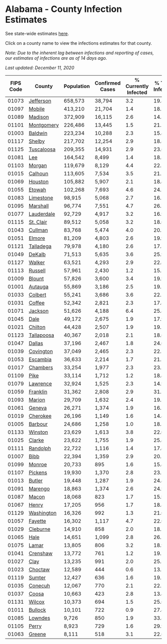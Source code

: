 # Alabama - County Infection Estimates

See state-wide estimates [here](/infections/us-al).

Click on a county name to view the infections estimates for that county.

*Note: Due to the inherent lag between infections and reporting of cases, our estimates of infections are as of 14 days ago.*

*Last updated: December 11, 2020*

|   FIPS Code |                   County |   Population |   Confirmed Cases |   % Currently Infected |   % Total Infected |
|-------------|--------------------------|--------------|-------------------|------------------------|--------------------|
|       01073 |   [Jefferson](jefferson) |      658,573 |            38,794 |                    3.2 |               19.8 |
|       01097 |         [Mobile](mobile) |      413,210 |            21,704 |                    1.4 |               18.7 |
|       01089 |       [Madison](madison) |      372,909 |            16,115 |                    2.6 |               14.3 |
|       01101 | [Montgomery](montgomery) |      226,486 |            13,445 |                    1.5 |               21.2 |
|       01003 |       [Baldwin](baldwin) |      223,234 |            10,288 |                    2.3 |               15.4 |
|       01117 |         [Shelby](shelby) |      217,702 |            12,254 |                    2.9 |               18.8 |
|       01125 | [Tuscaloosa](tuscaloosa) |      209,355 |            14,931 |                    2.9 |               23.6 |
|       01081 |               [Lee](lee) |      164,542 |             8,499 |                    1.4 |               18.3 |
|       01103 |         [Morgan](morgan) |      119,679 |             8,129 |                    4.4 |               22.1 |
|       01015 |       [Calhoun](calhoun) |      113,605 |             7,534 |                    3.5 |               21.5 |
|       01069 |       [Houston](houston) |      105,882 |             5,907 |                    2.1 |               18.4 |
|       01055 |         [Etowah](etowah) |      102,268 |             7,693 |                    4.6 |               24.7 |
|       01083 |   [Limestone](limestone) |       98,915 |             5,068 |                    2.7 |               16.5 |
|       01095 |     [Marshall](marshall) |       96,774 |             7,551 |                    4.7 |               26.7 |
|       01077 | [Lauderdale](lauderdale) |       92,729 |             4,917 |                    3.2 |               16.9 |
|       01115 |   [St. Clair](st.-clair) |       89,512 |             5,058 |                    3.2 |               18.6 |
|       01043 |       [Cullman](cullman) |       83,768 |             5,474 |                    4.0 |               20.7 |
|       01051 |         [Elmore](elmore) |       81,209 |             4,803 |                    2.6 |               19.9 |
|       01121 |   [Talladega](talladega) |       79,978 |             4,180 |                    2.6 |               17.3 |
|       01049 |         [DeKalb](dekalb) |       71,513 |             5,635 |                    3.6 |               25.9 |
|       01127 |         [Walker](walker) |       63,521 |             4,293 |                    2.9 |               22.8 |
|       01113 |       [Russell](russell) |       57,961 |             2,430 |                    1.2 |               15.2 |
|       01009 |         [Blount](blount) |       57,826 |             3,600 |                    3.4 |               19.9 |
|       01001 |       [Autauga](autauga) |       55,869 |             3,186 |                    2.5 |               19.2 |
|       01033 |       [Colbert](colbert) |       55,241 |             3,686 |                    3.6 |               22.2 |
|       01031 |         [Coffee](coffee) |       52,342 |             2,821 |                    2.3 |               17.8 |
|       01071 |       [Jackson](jackson) |       51,626 |             4,188 |                    6.4 |               25.8 |
|       01045 |             [Dale](dale) |       49,172 |             2,675 |                    1.9 |               17.9 |
|       01021 |       [Chilton](chilton) |       44,428 |             2,507 |                    1.9 |               19.2 |
|       01123 | [Tallapoosa](tallapoosa) |       40,367 |             2,018 |                    2.1 |               18.6 |
|       01047 |         [Dallas](dallas) |       37,196 |             2,467 |                    1.8 |               24.0 |
|       01039 |   [Covington](covington) |       37,049 |             2,465 |                    2.3 |               22.5 |
|       01053 |     [Escambia](escambia) |       36,633 |             2,214 |                    1.7 |               21.2 |
|       01017 |     [Chambers](chambers) |       33,254 |             1,977 |                    2.3 |               23.1 |
|       01109 |             [Pike](pike) |       33,114 |             1,712 |                    1.2 |               18.4 |
|       01079 |     [Lawrence](lawrence) |       32,924 |             1,525 |                    2.3 |               14.9 |
|       01059 |     [Franklin](franklin) |       31,362 |             2,808 |                    2.9 |               31.5 |
|       01093 |         [Marion](marion) |       29,709 |             1,632 |                    2.4 |               19.1 |
|       01061 |         [Geneva](geneva) |       26,271 |             1,374 |                    1.9 |               16.7 |
|       01019 |     [Cherokee](cherokee) |       26,196 |             1,149 |                    1.6 |               14.4 |
|       01005 |       [Barbour](barbour) |       24,686 |             1,258 |                    1.0 |               18.3 |
|       01133 |       [Winston](winston) |       23,629 |             1,613 |                    3.8 |               22.0 |
|       01025 |         [Clarke](clarke) |       23,622 |             1,755 |                    1.9 |               25.4 |
|       01111 |     [Randolph](randolph) |       22,722 |             1,116 |                    1.4 |               17.4 |
|       01007 |             [Bibb](bibb) |       22,394 |             1,359 |                    2.9 |               20.2 |
|       01099 |         [Monroe](monroe) |       20,733 |               895 |                    1.6 |               15.4 |
|       01107 |       [Pickens](pickens) |       19,930 |             1,370 |                    2.8 |               23.1 |
|       01013 |         [Butler](butler) |       19,448 |             1,287 |                    1.9 |               24.4 |
|       01091 |       [Marengo](marengo) |       18,863 |             1,374 |                    2.6 |               24.9 |
|       01087 |           [Macon](macon) |       18,068 |               823 |                    1.7 |               15.9 |
|       01067 |           [Henry](henry) |       17,205 |               956 |                    1.7 |               18.8 |
|       01129 | [Washington](washington) |       16,326 |               992 |                    1.3 |               21.0 |
|       01057 |       [Fayette](fayette) |       16,302 |             1,117 |                    4.7 |               22.0 |
|       01029 |     [Cleburne](cleburne) |       14,910 |               858 |                    2.0 |               18.5 |
|       01065 |             [Hale](hale) |       14,651 |             1,099 |                    2.8 |               26.1 |
|       01075 |           [Lamar](lamar) |       13,805 |               806 |                    3.2 |               18.9 |
|       01041 |     [Crenshaw](crenshaw) |       13,772 |               761 |                    1.2 |               19.7 |
|       01027 |             [Clay](clay) |       13,235 |               991 |                    2.0 |               25.1 |
|       01023 |       [Choctaw](choctaw) |       12,589 |               444 |                    0.6 |               13.7 |
|       01119 |         [Sumter](sumter) |       12,427 |               636 |                    1.6 |               19.5 |
|       01035 |       [Conecuh](conecuh) |       12,067 |               770 |                    2.1 |               22.7 |
|       01037 |           [Coosa](coosa) |       10,663 |               423 |                    2.8 |               13.4 |
|       01131 |         [Wilcox](wilcox) |       10,373 |               694 |                    1.5 |               25.6 |
|       01011 |       [Bullock](bullock) |       10,101 |               722 |                    0.9 |               27.4 |
|       01085 |       [Lowndes](lowndes) |        9,726 |               850 |                    1.9 |               33.8 |
|       01105 |           [Perry](perry) |        8,923 |               729 |                    1.6 |               29.9 |
|       01063 |         [Greene](greene) |        8,111 |               518 |                    3.1 |               22.6 |
